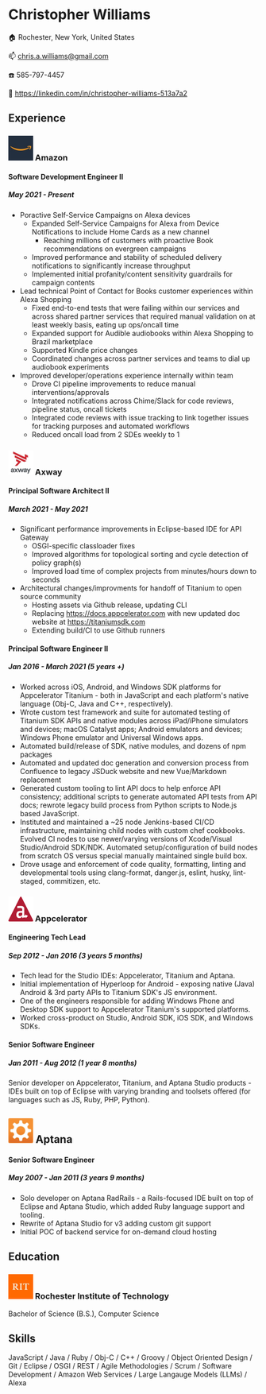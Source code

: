 # Christopher Williams
🏠 Rochester, New York, United States

📫 chris.a.williams@gmail.com

☎️ 585-797-4457

📄 https://linkedin.com/in/christopher-williams-513a7a2

## Experience

### <img src="amazon.jpeg" width="50" height="50"> Amazon
#### Software Development Engineer II
##### May 2021 - Present

- Poractive Self-Service Campaigns on Alexa devices
  - Expanded Self-Service Campaigns for Alexa from Device Notifications to include Home Cards as a new channel
    - Reaching millions of customers with proactive Book recommendations on evergreen campaigns
  - Improved performance and stability of scheduled delivery notifications to significantly increase throughput
  - Implemented initial profanity/content sensitivity guardrails for campaign contents
- Lead technical Point of Contact for Books customer experiences within Alexa Shopping
  - Fixed end-to-end tests that were failing within our services and across shared partner services that required manual validation on at least weekly basis, eating up ops/oncall time
  - Expanded support for Audible audiobooks within Alexa Shopping to Brazil marketplace
  - Supported Kindle price changes
  - Coordinated changes across partner services and teams to dial up audiobook experiments
- Improved developer/operations experience internally within team
  - Drove CI pipeline improvements to reduce manual interventions/approvals
  - Integrated notifications across Chime/Slack for code reviews, pipeline status, oncall tickets
  - Integrated code reviews with issue tracking to link together issues for tracking purposes and automated workflows
  - Reduced oncall load from 2 SDEs weekly to 1

### <img src="axway.jpeg" width="50" height="50"> Axway
#### Principal Software Architect II
##### March 2021 - May 2021

- Significant performance improvements in Eclipse-based IDE for API Gateway
  - OSGI-specific classloader fixes
  - Improved algorithms for topological sorting and cycle detection of policy graph(s)
  - Improved load time of complex projects from minutes/hours down to seconds
- Architectural changes/improvments for handoff of Titanium to open source community
  - Hosting assets via Github release, updating CLI
  - Replacing https://docs.appcelerator.com with new updated doc website at https://titaniumsdk.com
  - Extending build/CI to use Github runners

#### Principal Software Engineer II
##### Jan 2016 - March 2021 (5 years +)

- Worked across iOS, Android, and Windows SDK platforms for Appcelerator Titanium - both in JavaScript and each platform's native language (Obj-C, Java and C++, respectively).
- Wrote custom test framework and suite for automated testing of Titanium SDK APIs and native modules across iPad/iPhone simulators and devices; macOS Catalyst apps; Android emulators and devices; Windows Phone emulator and Universal Windows apps.
- Automated build/release of SDK, native modules, and dozens of npm packages
- Automated and updated doc generation and conversion process from Confluence to legacy JSDuck website and new Vue/Markdown replacement
- Generated custom tooling to lint API docs to help enforce API consistency; additional scripts to generate automated API tests from API docs; rewrote legacy build process from Python scripts to Node.js based JavaScript.
- Instituted and maintained a ~25 node Jenkins-based CI/CD infrastructure, maintaining child nodes with custom chef cookbooks. Evolved CI nodes to use newer/varying versions of Xcode/Visual Studio/Android SDK/NDK. Automated setup/configuration of build nodes from scratch OS versus special manually maintained single build box.
- Drove usage and enforcement of code quality, formatting, linting and developmental tools using clang-format, danger.js, eslint, husky, lint-staged, commitizen, etc.


### <img src="appcelerator.png" width="50" height="50"> Appcelerator
#### Engineering Tech Lead
##### Sep 2012 - Jan 2016 (3 years 5 months)

- Tech lead for the Studio IDEs: Appcelerator, Titanium and Aptana.
- Initial implementation of Hyperloop for Android - exposing native (Java) Android & 3rd party APIs to Titanium SDK's JS environment.
- One of the engineers responsible for adding Windows Phone and Desktop SDK support to Appcelerator Titanium's supported platforms.
- Worked cross-product on Studio, Android SDK, iOS SDK, and Windows SDKs.

#### Senior Software Engineer
##### Jan 2011 - Aug 2012 (1 year 8 months)

Senior developer on Appcelerator, Titanium, and Aptana Studio products - IDEs built on top of Eclipse with varying branding and toolsets offered (for languages such as JS, Ruby, PHP, Python).

## <img src="aptana.jpeg" width="50" height="50"> Aptana
#### Senior Software Engineer
##### May 2007 - Jan 2011 (3 years 9 months)

- Solo developer on Aptana RadRails - a Rails-focused IDE built on top of Eclipse and Aptana Studio, which added Ruby language support and tooling.
- Rewrite of Aptana Studio for v3 adding custom git support
- Initial POC of backend service for on-demand cloud hosting

## Education
### <img src="rit.jpeg" width="50" height="50"> Rochester Institute of Technology
Bachelor of Science (B.S.), Computer Science

## Skills
 JavaScript / Java / Ruby / Obj-C / C++ / Groovy / Object Oriented Design / Git / Eclipse / OSGI / REST / Agile Methodologies / Scrum / Software Development / Amazon Web Services / Large Langauge Models (LLMs) / Alexa
